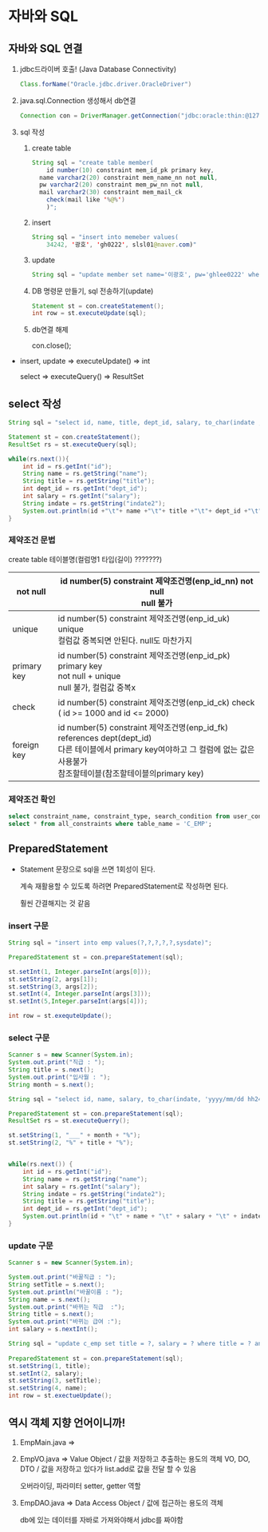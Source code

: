 # 자바와 SQL

## 자바와 SQL 연결

1. jdbc드라이버 호출! (Java Database Connectivity)

   ```java
   Class.forName("Oracle.jdbc.driver.OracleDriver")
   ```

2. java.sql.Connection 생성해서 db연결

   ```java
   Connection con = DriverManager.getConnection("jdbc:oracle:thin:@127.0.0.1:1521:xe", "hr", "hr");
   ```

3. sql 작성

   1. create table

      ```java
      String sql = "create table member(
          id number(10) constraint mem_id_pk primary key,
      	name varchar2(20) constraint mem_name_nn not null,
      	pw varchar2(20) constraint mem_pw_nn not null,
      	mail varchar2(30) constraint mem_mail_ck 
          check(mail like '%@%')
          )";
      ```

   2. insert

      ```java
      String sql = "insert into memeber values(
          34242, '광호', 'gh0222', slsl01@naver.com)"
      ```

   3. update

      ```java
      String sql = "update member set name='이광호', pw='ghlee0222' where id=34242"
      ```

   4. DB 명령문 만들기, sql 전송하기(update)

      ```java
      Statement st = con.createStatement();
      int row = st.executeUpdate(sql);
      ```

   5. db연결 해제

      con.close();

* insert, update => executeUpdate() => int

  select => executeQuery() => ResultSet

## select 작성

```java
String sql = "select id, name, title, dept_id, salary, to_char(indate , 'yyyy-mm-fmdd hh24:mi:ss') indate2 from c_emp";

Statement st = con.createStatement();
ResultSet rs = st.executeQuery(sql);

while(rs.next()){
    int id = rs.getInt("id");
    String name = rs.getString("name");
    String title = rs.getString("title");
    int dept_id = rs.getInt("dept_id");
    int salary = rs.getInt("salary");
    String indate = rs.getString("indate2");
    System.out.println(id +"\t"+ name +"\t"+ title +"\t"+ dept_id +"\t"+ salary +"\t"+ indate);
}
```



### 제약조건 문법

create table 테이블명(컬럼명1 타입(길이)  ???????)

| not null    | id number(5) constraint 제약조건명(enp_id_nn) not null<br />null 불가 |
| ----------- | ------------------------------------------------------------ |
| unique      | id number(5) constraint 제약조건명(enp_id_uk) unique<br />컬럼값 중복되면 안된다. null도 마찬가지 |
| primary key | id number(5) constraint 제약조건명(enp_id_pk) primary key<br />not null + unique<br />null 불가, 컬럼값 중복x |
| check       | id number(5) constraint 제약조건명(enp_id_ck) check ( id >= 1000 and id <= 2000)<br /> |
| foreign key | id number(5) constraint 제약조건명(enp_id_fk) references dept(dept_id)<br />다른 테이블에서 primary key여야하고 그 컬럼에 없는 값은 사용불가<br />참조할테이블(참조할테이블의primary key) |

### 제약조건 확인

```sql
select constraint_name, constraint_type, search_condition from user_constraints where table_name='C_DEPT';
select * from all_constraints where table_name = 'C_EMP';
```

## PreparedStatement

* Statement 문장으로 sql을 쓰면 1회성이 된다.

  계속 재활용할 수 있도록 하려면 PreparedStatement로 작성하면 된다.

  훨씬 간결해지는 것 같음

### insert 구문

```java
String sql = "insert into emp values(?,?,?,?,?,sysdate)";

PreparedStatement st = con.prepareStatement(sql);

st.setInt(1, Integer.parseInt(args[0]));
st.setString(2, args[1]);
st.setString(3, args[2]);
st.setInt(4, Integer.parseInt(args[3]));
st.setInt(5,Integer.parseInt(args[4]));

int row = st.exequteUpdate();

```

### select 구문

```java
Scanner s = new Scanner(System.in);
System.out.print("직급 : ");
String title = s.next();
System.out.print("입사월 : ");
String month = s.next();

String sql = "select id, name, salary, to_char(indate, 'yyyy/mm/dd hh24:mi:ss') indate2, title, dept_id from c_emp where indate2 like ? and title like ?";

PreparedStatement st = con.prepareStatement(sql);
ResultSet rs = st.executeQuerry();

st.setString(1, "___" + month + "%");
st.setString(2, "%" + title + "%");


while(rs.next()) {
    int id = rs.getInt("id");
    String name = rs.getString("name");
    int salary = rs.getInt("salary");
    String indate = rs.getString("indate2");
    String title = rs.getString("title");
    int dept_id = rs.getInt("dept_id");
    System.out.println(id + "\t" + name + "\t" + salary + "\t" + indate + "\t" + title + "\t" + dept_id);
}
```

### update 구문

```java
Scanner s = new Scanner(System.in);

System.out.print("바꿀직급 : ");
String setTitle = s.next();
System.out.println("바꿀이름 : ");
String name = s.next();
System.out.print("바뀌는 직급  :");
String title = s.next();
System.out.print("바뀌는 급여 :");
int salary = s.nextInt();

String sql = "update c_emp set title = ?, salary = ? where title = ? and name = ?";
    
PreparedStatement st = con.prepareStatement(sql);
st.setString(1, title);
st.setInt(2, salary);
st.setString(3, setTitle);
st.setString(4, name);
int row = st.exectueUpdate();
```

## 역시 객체 지향 언어이니까!

1. EmpMain.java => 

2. EmpVO.java => Value Object / 값을 저장하고 추출하는 용도의 객체
   VO, DO, DTO / 값을 저장하고 있다가 list.add로 값을 전달 할 수 있음

   오버라이딩, 파라미터 setter, getter 역할

3. EmpDAO.java => Data Access Object / 값에 접근하는 용도의 객체

   db에 있는 데이터를 자바로 가져와야해서 jdbc를 짜야함

